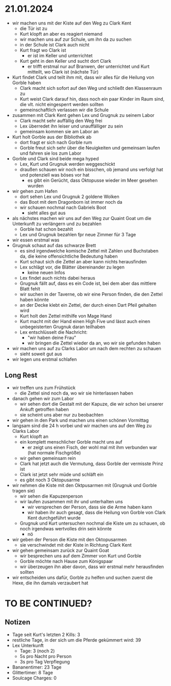 # 21.01.2024
- wir machen uns mit der Kiste auf den Weg zu Clark Kent
	- die Tür ist zu
	- Kurt klopft an aber es reagiert niemand
	- wir machen uns auf zur Schule, um ihn da zu suchen
	- in der Schule ist Clark auch nicht
	- Kurt fragt wo Clark ist
		- er ist im Keller und unterrichtet
	- Kurt geht in den Keller und sucht dort Clark
		- er trifft erstmal nur auf Branwen, der unterrichtet und Kurt mitteilt, wo Clark ist (nächste Tür)
- Kurt findet Clark und teilt ihm mit, dass wir alles für die Heilung von Gorble haben
	- Clark macht sich sofort auf den Weg und schließt den Klassenraum zu
	- Kurt weist Clark darauf hin, dass noch ein paar Kinder im Raum sind, die vlt. nicht eingesperrt werden sollten
	- gemeinschaftlich verlassen wir die Schule
- zusammen mit Clark Kent gehen Lex und Grugnuk zu seinem Labor
	- Clark macht sehr auffällig den Weg frei
	- Lex überredet ihn leiser und unauffälliger zu sein
	- gemeinsam kommen sie am Labor an
- Kurt holt Gorble aus der Bibliothek ab
	- dort fragt er sich nach Gorble rum
	- Gorble freut sich sehr über die Neuigkeiten und gemeinsam laufen und fahren sie los zum Labor
- Gorble und Clark sind beide mega hyped
	- Lex, Kurt und Grugnuk werden weggeschickt
	- draußen schauen wir noch ein bisschen, ob jemand uns verfolgt hat und potenziell was böses vor hat
		- es gibt ein Gerücht, dass Oktopusse wieder im Meer gesehen wurden
- wir gehen zum Hafen
	- dort sehen Lex und Grugnuk 2 goldene Wolken
	- das Boot mit dem Dragonborn ist immer noch da
	- wir schauen nochmal nach Gabriels Boot
		- sieht alles gut aus
- als nächstes machen wir uns auf den Weg zur Quaint Goat um die Unterkunft zu verlängern und zu bezahlen
	- Gorble hat schon bezahlt
	- Lex und Grugnuk bezahlen fpr neue Zimmer für 3 Tage
- wir essen erstmal was
- Grugnuk schaut auf das schwarze Brett
	- es sind irgendwelche komische Zettel mit Zahlen und Buchstaben da, die keine offensichtliche Bedeutung haben
	- Kurt schaut sich die Zettel an aber kann nichts herausfinden
	- Lex schlägt vor, die Blätter übereinander zu legen
		- keine neuen Infos
	- Lex findet auch nichts dabei heraus
	- Grugnuk fällt auf, dass es ein Code ist, bei dem aber das mittlere Blatt fehlt
	- wir suchen in der Taverne, ob wir eine Person finden, die den Zettel haben könnte
	- an der Decke klebt ein Zettel, der durch einen Dart Pfeil gehalten wird
	- Kurt holt den Zettel mithilfe von Mage Hand
	- Kurt macht mit der Hand einen High Five und lässt auch einen unbegeisterten Grugnuk daran teilhaben
	- Lex entschlüsselt die Nachricht:
		- "wir haben deine Frau"
		- wir bringen die Zettel wieder da an, wo wir sie gefunden haben
- wir machen uns auf zu Clarks Labor um nach dem rechten zu schauen
	- sieht soweit gut aus
- wir legen uns erstmal schlafen

## Long Rest
- wir treffen uns zum Frühstück
	- die Zettel sind noch da, wo wir sie hinterlassen haben
- danach gehen wir zum Labor
	- wir sehen dort die Gestalt mit der Kapuze, die wir schon bei unserer Ankuft getroffen haben
	- sie scheint uns aber nur zu beobachten
- wir gehen in den Park und machen uns einen schönen Vormittag
- langsam sind die 24 h vorbei und wir machen uns auf den Weg zu Clarks Labor
	- Kurt klopft an
	- ein komplett menschlicher Gorble macht uns auf
		- er zeigt uns einen Fisch, der wohl mal mit ihm verbunden war (hat normale Fischgröße)
	- wir gehen gemeinsam rein
	- Clark hat jetzt auch die Vermutung, dass Gorble der vermisste Prinz ist
	- Clark ist jetzt sehr müde und schläft ein
	- es gibt noch 3 Oktopusarme
- wir nehmen die Kiste mit den Oktpusarmen mit (Grugnuk und Gorble tragen sie)
	- wir sehen die Kapuzenperson
	- wir laufen zusammen mit ihr und unterhalten uns
		- wir versprechen der Person, dass sie die Arme haben kann
		- wir haben ihr auch gesagt, dass die Heilung von Gorble von Clark Kent durchgeführt wurde
	- Grugnuk und Kurt untersuchen nochmal die Kiste um zu schauen, ob noch irgendwas wertvolles drin sein könnte
		- nö
- wir geben der Person die Kiste mit den Oktopusarmen
	- sie verschwindet mit der Kiste in Richtung Clark Kent
- wir gehen gemeinsam zurück zur Quaint Goat
	- wir besprechen uns auf dem Zimmer von Kurt und Gorble
	- Gorble möchte nach Hause zum Königspaar
	- wir überzeugen ihn aber davon, dass wir erstmal mehr herausfinden sollten
- wir entscheiden uns dafür, Gorble zu helfen und suchen zuerst die Hexe, die ihn damals verzaubert hat

# TO BE CONTINUED?

## Notizen
- Tage seit Kurt's letzten 2 Kills: 3
- restliche Tage, in der sich um die Pferde gekümmert wird: 39
- Lex Unterkunft
	- Tage: 3 (noch 2)
	- 5s pro Nacht pro Person
	- 3s pro Tag Verpflegung
- Bananentimer: 23 Tage
- Glittertimer: 8 Tage
- Soulcage Charges: 0